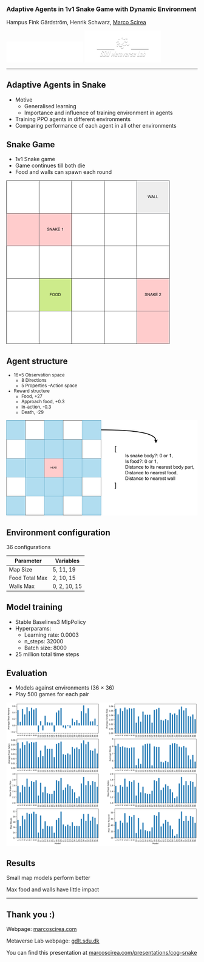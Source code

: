 ﻿### Adaptive Agents in 1v1 Snake Game with Dynamic Environment

Hampus Fink Gärdström, Henrik Schwarz, [Marco Scirea](http://marcoscirea.com)

<div class="logo_container">
<img src="sdu-logo.png" alt="SDU logo" width="40%" class="noBorder"/>
<img src="logo_metaverse.png" alt="SDU Metaverse logo" width="40%" class="noBorder"/>
</div>

<!--<small>[msc@mmmi.sdu.dk](mailto:msc@mmmi.sdu.dk) [gdlt.sdu.dk](https://gdlt.sdu.dk/)</small>-->

---

<!-- .slide: data-background-color="var(--color1)" -->
## Adaptive Agents in Snake
- Motive<!-- .element: class="fragment" -->
  - Generalised learning<!-- .element: class="fragment" -->
  - Importance and influence of training environment in agents<!-- .element: class="fragment" -->
- Training PPO agents in different environments<!-- .element: class="fragment" -->
- Comparing performance of each agent in all other environments<!-- .element: class="fragment" --> 


<!-- .slide: data-background-color="var(--color1)" -->
## Snake Game

<div class="container">
<div class="col">
    
- 1v1 Snake game<!-- .element: class="fragment" -->
- Game continues till both die<!-- .element: class="fragment" -->
- Food and walls can spawn each round<!-- .element: class="fragment" -->

</div>

<div class="col">
    
![Game representation](game.png)<!-- .element: style="width:70%" -->

</div>
</div>


<!-- .slide: data-background-color="var(--color1)" -->
## Agent structure

<div class="container">
<div class="col">
<small>    

- 16×5 Observation space
  - 8 Directions
  - 5 Properties
-Action space
- Reward structure
  - Food, +27
  - Approach food, +0.3
  - In-action, -0.3
  - Death, -29

</small>
</div>

<div class="bigcol">
    
![Game representation](game2.png)<!-- .element: style="width:90%" -->

</div>
</div>


<!-- .slide: data-background-color="var(--color1)" -->
## Environment configuration

36 configurations

|     Parameter         |     Variables       |
|-----------------------|---------------------|
|     Map Size          |     5, 11, 19       |
|     Food Total Max    |     2, 10, 15       |
|     Walls Max         |     0, 2, 10, 15    |


<!-- .slide: data-background-color="var(--color1)" -->
## Model training

- Stable Baselines3 MlpPolicy
- Hyperparams:
  - Learning rate: 0.0003
  - n_steps: 32000
  - Batch size: 8000
- 25 million total time steps


<!-- .slide: data-background-color="var(--color1)" -->
## Evaluation

<div class="container">
<div class="col">  

- Models against environments (36 × 36)<!-- .element: class="fragment" -->
- Play 500 games for each pair<!-- .element: class="fragment" -->

</div>

<div class="bigcol">
    
![Game representation](eval.png)<!-- .element: style="width:90%" -->

</div>
</div>


<!-- .slide: data-background-color="var(--color1)" -->
## Results

Small map models perform better<!-- .element: class="fragment" -->

Max food and walls have little impact<!-- .element: class="fragment" -->

---

<!-- .slide: data-background="logo_metaverse.png" data-background-size="contain" data-background-opacity="3%"  -->
<!-- .slide: data-background-color="var(--color4)" -->
## Thank you :)

Webpage: [marcoscirea.com](https://marcoscirea.com)

Metaverse Lab webpage: [gdlt.sdu.dk](https://gdlt.sdu.dk)

You can find this presentation at [marcoscirea.com/presentations/cog-snake](marcoscirea.com/presentations/cog-snake)

